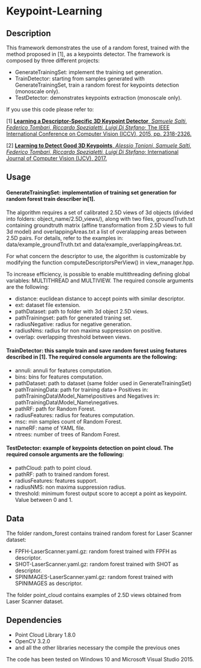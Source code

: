 # Keypoint-Learning

Description
-----------
This framework demonstrates the use of a random forest, trained with the method proposed in [1], as a keypoints detector. 
The framework is composed by three different projects:
  * GenerateTrainingSet: implement the training set generation.
  * TrainDetector: starting from samples generated with GenerateTrainingSet, train a random forest for keypoints detection   (monoscale only).
 * TestDetector: demonstrates keypoints extraction (monoscale only).
 
If you use this code please refer to:

[1] [**Learning a Descriptor-Specific 3D Keypoint Detector**, *Samuele Salti*, *Federico Tombari*, *Riccardo Spezialetti*, *Luigi Di Stefano*; The IEEE International Conference on Computer Vision (ICCV), 2015, pp. 2318-2326.](http://www.cv-foundation.org/openaccess/content_iccv_2015/papers/Salti_Learning_a_Descriptor-Specific_ICCV_2015_paper.pdf)

[2] [**Learning to Detect Good 3D Keypoints**, *Alessio Tonioni*, *Samuele Salti*, *Federico Tombari*, *Riccardo Spezialetti*, *Luigi Di Stefano*; International Journal of Computer Vision (IJCV), 2017.](http://rdcu.be/uQch)


Usage
--------

#### GenerateTrainingSet: implementation of training set generation for random forest train describer in[1].
The algorithm requires a set of calibrated 2.5D views of 3d objects (divided into folders: object_name/2.5D_views/), along with two files, groundTruth.txt containing groundtruth matrix (affine transformation from 2.5D views to full 3d model) and overlappingAreas.txt a list of overalapping areas between 2.5D pairs. For details, refer to the examples in: data/example_groundTruth.txt and data/example_overlappingAreas.txt.

For what concern the descriptor to use, the algorithm is customizable by modifying the function computeDescriptorsPerView() in view_manager.hpp.

To increase efficiency, is possible to enable multithreading defining global variables: MULTITHREAD and MULTIVIEW.
The required console arguments are the following:

*	distance: euclidean distance to accept points with similar descriptor.
*	ext: dataset file extension.
*	pathDataset: path to folder with 3d object 2.5D views.
*	pathTrainingset: path for generated traning set.
* radiusNegative: radius for negative generation.		
* radiusNms: radius for non maxima suppression on positive.
* overlap: overlapping threshold between views.

#### TrainDetector: this sample train and save random forest using features described in [1]. The required console arguments are the following:
* annuli: annuli for features computation.
*	bins: bins for features computation.
* pathDataset: path to dataset (same folder used in GenerateTrainingSet)
* pathTrainingData: path for training data-> Positives in: pathTrainingData\\Model_Name\\positives and Negatives in: pathTrainingData\\Model_Name\\negatives.
* pathRF: path for Random Forest.
* radiusFeatures: radius for features computation.
*	msc: min samples count of Random Forest.
* nameRF: name of YAML file.
* ntrees: number of trees of Random Forest.

#### TestDetector: example of keypoints detection on point cloud. The required console arguments are the following:
* pathCloud: path to point cloud.
* pathRF: path to trained random forest.
* radiusFeatures: features support.
* radiusNMS: non maxima suppression radius.
* threshold: minimum forest output score to accept a point as keypoint. Value between 0 and 1.

Data
--------
The folder random_forest contains trained random forest for Laser Scanner dataset:
* FPFH-LaserScanner.yaml.gz: random forest trained with FPFH as descriptor.
* SHOT-LaserScanner.yaml.gz: random forest trained with SHOT as descriptor.
* SPINIMAGES-LaserScanner.yaml.gz: random forest trained with SPINIMAGES as descriptor.

The folder point_cloud contains examples of 2.5D views obtained from Laser Scanner dataset.

Dependencies
--------
* Point Cloud Library 1.8.0
* OpenCV 3.2.0
* and all the other libraries necessary the compile the previous ones

The code has been tested on Windows 10 and Microsoft Visual Studio 2015.
